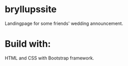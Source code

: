 # bryllupssite
Landingpage for some friends' wedding announcement.

# Build with:
HTML and CSS with Bootstrap framework. 
